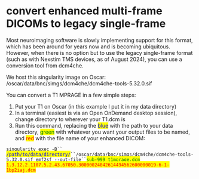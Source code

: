 # convert enhanced multi-frame DICOMs to legacy single-frame

Most neuroimaging software is slowly implementing support for this format, which has been around for years now and is becoming ubiquitous. However, when there is no option but to use the legacy single-frame format (such as with Nexstim TMS devices, as of August 2024), you can use a conversion tool from dcm4che.

We host this singularity image on Oscar: /oscar/data/bnc/simgs/dcm4che/dcm4che-tools-5.32.0.sif

You can convert a T1 MPRAGE in a few simple steps:

1. Put your T1 on Oscar (in this example I put it in my data directory)
2. In a terminal (easiest is via an Open OnDemand desktop session), change directory to wherever your T1.dcm is
3. Run this command, replacing the <mark style="color:blue;">blue</mark> with the path to your data directory, <mark style="color:green;">green</mark> with whatever you want your output files to be named, and <mark style="color:red;">red</mark> with the file name of your enhanced DICOM:

`singularity exec -B`` `<mark style="color:blue;">`/path/to/data/directory/`</mark>` ``/oscar/data/bnc/simgs/dcm4che/dcm4che-tools-5.32.0.sif emf2sf --out-file`` `<mark style="color:green;">`sub-999_t1mprage.dcm`</mark> <mark style="color:red;">`1.3.12.2.1107.5.2.43.67050.30000024042614494562600000019-6-1-1bp2iaj.dcm`</mark>
